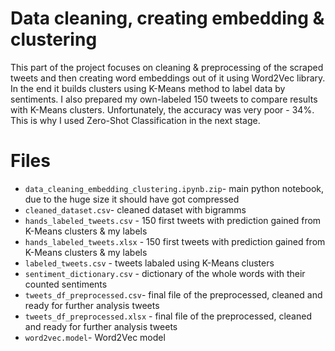 # Data cleaning, creating embedding & clustering

This part of the project focuses on cleaning & preprocessing of the scraped tweets and then creating word embeddings out of it using Word2Vec library. In the end it builds clusters using K-Means method to label data by sentiments. I also prepared my own-labeled 150 tweets to compare results with K-Means clusters. Unfortunately, the accuracy was very poor - 34%. This is why I used Zero-Shot Classification in the next stage.

# Files

- `data_cleaning_embedding_clustering.ipynb.zip`- main python notebook, due to the huge size it should have got compressed
- `cleaned_dataset.csv`- cleaned dataset with bigramms
- `hands_labeled_tweets.csv` - 150 first tweets with prediction gained from K-Means clusters & my labels
- `hands_labeled_tweets.xlsx` - 150 first tweets with prediction gained from K-Means clusters & my labels
- `labeled_tweets.csv` - tweets labaled using K-Means clusters
- `sentiment_dictionary.csv` - dictionary of the whole words with their counted sentiments 
- `tweets_df_preprocessed.csv`- final file of the preprocessed, cleaned and ready for further analysis tweets
- `tweets_df_preprocessed.xlsx` - final file of the preprocessed, cleaned and ready for further analysis tweets
- `word2vec.model`- Word2Vec model

